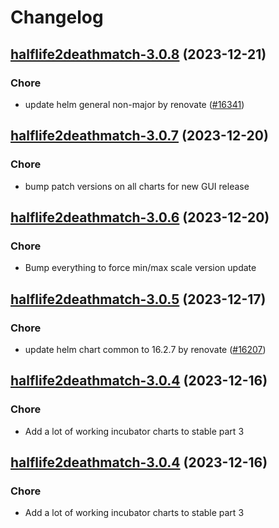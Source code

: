 # Changelog



## [halflife2deathmatch-3.0.8](https://github.com/truecharts/charts/compare/halflife2deathmatch-3.0.7...halflife2deathmatch-3.0.8) (2023-12-21)

### Chore

- update helm general non-major by renovate ([#16341](https://github.com/truecharts/charts/issues/16341))
  
  


## [halflife2deathmatch-3.0.7](https://github.com/truecharts/charts/compare/halflife2deathmatch-3.0.6...halflife2deathmatch-3.0.7) (2023-12-20)

### Chore

- bump patch versions on all charts for new GUI release
  
  


## [halflife2deathmatch-3.0.6](https://github.com/truecharts/charts/compare/halflife2deathmatch-3.0.5...halflife2deathmatch-3.0.6) (2023-12-20)

### Chore

- Bump everything to force min/max scale version update
  
  


## [halflife2deathmatch-3.0.5](https://github.com/truecharts/charts/compare/halflife2deathmatch-3.0.4...halflife2deathmatch-3.0.5) (2023-12-17)

### Chore

- update helm chart common to 16.2.7 by renovate ([#16207](https://github.com/truecharts/charts/issues/16207))
  
  


## [halflife2deathmatch-3.0.4](https://github.com/truecharts/charts/compare/halflife2deathmatch-2.0.12...halflife2deathmatch-3.0.4) (2023-12-16)

### Chore

- Add a lot of working incubator charts to stable part 3
  
  


## [halflife2deathmatch-3.0.4](https://github.com/truecharts/charts/compare/halflife2deathmatch-2.0.12...halflife2deathmatch-3.0.4) (2023-12-16)

### Chore

- Add a lot of working incubator charts to stable part 3
  
  